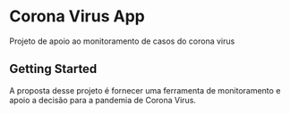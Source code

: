 # Corona Virus App

Projeto de apoio ao monitoramento de casos do corona virus

## Getting Started

A proposta desse projeto é fornecer uma ferramenta de monitoramento e apoio a decisão para a pandemia de Corona Virus.

